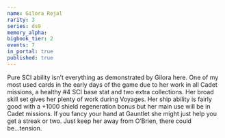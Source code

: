 ```yaml
---
name: Gilora Rejal
rarity: 3
series: ds9
memory_alpha:
bigbook_tier: 2
events: 7
in_portal: true
published: true
---
```


Pure SCI ability isn’t everything as demonstrated by Gilora here. One of my most used cards in the early days of the game due to her work in all Cadet missions, a healthy #4 SCI base stat and two extra collections. Her broad skill set gives her plenty of work during Voyages. Her ship ability is fairly good with a +1000 shield regeneration bonus but her main use will be in Cadet missions. If you fancy your hand at Gauntlet she might just help you get a streak or two. Just keep her away from O’Brien, there could be...tension.
